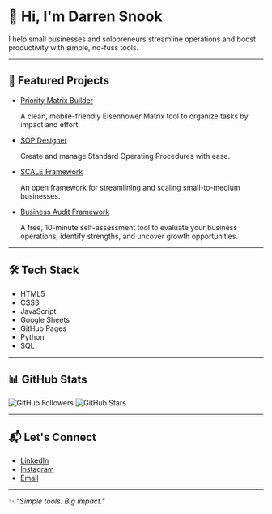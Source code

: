 # 👋 Hi, I'm Darren Snook

I help small businesses and solopreneurs streamline operations and boost productivity with simple, no-fuss tools.

---

## 🚀 Featured Projects

- [Priority Matrix Builder](https://github.com/DGSConsulting/priority-matrix-builder)
  
    A clean, mobile-friendly Eisenhower Matrix tool to organize tasks by impact and effort.
  
- [SOP Designer](https://dgsconsulting.github.io/SOP-Designer/)
  
    Create and manage Standard Operating Procedures with ease.
  
- [SCALE Framework](https://dgsconsulting.github.io/-SCALE-Framework/)
  
    An open framework for streamlining and scaling small-to-medium businesses.

- [Business Audit Framework](https://dgsconsulting.github.io/Business-Audit-Framework-/)
  
    A free, 10-minute self-assessment tool to evaluate your business operations, identify strengths, and uncover growth opportunities.


---

## 🛠️ Tech Stack

- HTML5
- CSS3
- JavaScript
- Google Sheets
- GitHub Pages
- Python
- SQL

---

## 📊 GitHub Stats

![GitHub Followers](https://img.shields.io/github/followers/DGSConsulting?style=social)
![GitHub Stars](https://img.shields.io/github/stars/DGSConsulting?style=social)

---

## 📬 Let's Connect

- [LinkedIn](https://www.linkedin.com/in/dg-snook)
- [Instagram](https://www.instagram.com/dgsconsult)
- [Email](mailto:DGSConsult@consultant.com)

---

✨ _"Simple tools. Big impact."_
